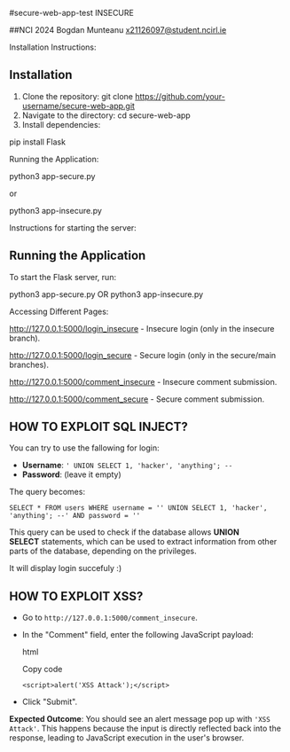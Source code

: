 #secure-web-app-test INSECURE

##NCI 2024 Bogdan Munteanu x21126097@student.ncirl.ie

Installation Instructions:






## Installation
1. Clone the repository:
git clone https://github.com/your-username/secure-web-app.git
2. Navigate to the directory:
cd secure-web-app
3. Install dependencies:

pip install Flask

Running the Application:

python3 app-secure.py

or 

python3 app-insecure.py


Instructions for starting the server:
## Running the Application
To start the Flask server, run:

python3 app-secure.py
OR 
python3 app-insecure.py

Accessing Different Pages:

http://127.0.0.1:5000/login_insecure - Insecure login (only in the insecure branch).

http://127.0.0.1:5000/login_secure - Secure login (only in the secure/main branches).

http://127.0.0.1:5000/comment_insecure - Insecure comment submission.

http://127.0.0.1:5000/comment_secure - Secure comment submission.


## HOW TO EXPLOIT SQL INJECT? 


You can try to use the fallowing for login:
- **Username**: `' UNION SELECT 1, 'hacker', 'anything'; --`
- **Password**: (leave it empty)

The query becomes:

`SELECT * FROM users WHERE username = '' UNION SELECT 1, 'hacker', 'anything'; --' AND password = ''`

This query can be used to check if the database allows **UNION SELECT** statements, which can be used to extract information from other parts of the database, depending on the privileges.

It will display login succefuly :) 



## HOW TO EXPLOIT XSS?

- Go to `http://127.0.0.1:5000/comment_insecure`.
- In the "Comment" field, enter the following JavaScript payload:
    
    html
    
    Copy code
    
    `<script>alert('XSS Attack');</script>`
    
- Click "Submit".

**Expected Outcome**: You should see an alert message pop up with `'XSS Attack'`. This happens because the input is directly reflected back into the response, leading to JavaScript execution in the user's browser.


